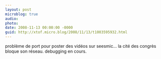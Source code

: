 ```yaml
---
layout: post
microblog: true
audio: 
photo: 
date: 2008-11-13 00:00:00 -0000
guid: http://xtof.micro.blog/2008/11/13/t1003595932.html
---
```

problème de port pour poster des vidéos sur seesmic... la cité des congrès bloque son réseau. debugging en cours.
